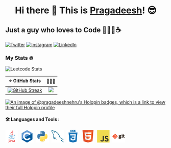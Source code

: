 # <h1 align = "center" padding-bottom = 10 >Hi there 👋 This is <a href = 'https://www.linkedin.com/in/pragadeesh-nehru-a26040257/' >Pragadeesh</a>! 😎</h1>
## Just a guy who loves to Code 🧑🏼‍💻☕
[![Twitter](https://img.shields.io/badge/Twitter-%231D9BF0?style=flat&logo=twitter&logoColor=%23FFFFFF&labelColor=%231D9BF0&link=https%3A%2F%2Ftwitter.com%2Fpragdxshn)](https://twitter.com/pragdxshn)
[![Instagram](https://img.shields.io/badge/Instagram-%23E1306C?style=flat&logo=instagram&logoColor=%23FFFFFF&labelColor=%23E1306C)](https://instagram.com/pragadxsh/)
[![LinkedIn](https://img.shields.io/badge/LinkedIn-%230077B5?style=flat&logo=instagram&logoColor=%23FFFFFF&labelColor=%230077B5)](https://www.linkedin.com/in/pragadeesh-nehru-a26040257/)

<!--

- 🔭 I’m currently working on ...
- 🌱 I’m currently learning ...
- 👯 I’m looking to collaborate on ...
- 🤔 I’m looking for help with ...
- 💬 Ask me about ...
- 📫 How to reach me: ...
- 😄 Pronouns: ...
- ⚡ Fun fact: ...
-->
### My Stats 🔥
![Leetcode Stats](https://leetcard.jacoblin.cool/pragadeeshxenocrate?ext=activity)

:star: GitHub Stats         |  🧑🏼‍💻
:--------------------------:|:-------------------------: 
[![GitHub Streak](https://streak-stats.demolab.com/?user=PragadeeshNehru)](https://git.io/streak-stats) | ![](https://github-readme-stats.vercel.app/api/top-langs/?username=PragadeeshNehru&theme=vue-dark&hide_border=true&include_all_commits=true&count_private=true&layout=compact)

[![An image of @pragadeeshnehru's Holopin badges, which is a link to view their full Holopin profile](https://holopin.me/pragadeeshnehru)](https://holopin.io/@pragadeeshnehru)
#### :hammer_and_wrench: Languages and Tools :

<div>
  <img src="https://github.com/devicons/devicon/blob/master/icons/java/java-original-wordmark.svg" title="Java" alt="Java" width="40" height="40"/>&nbsp;
  <img src="https://github.com/devicons/devicon/blob/master/icons/c/c-original.svg" title="C" alt="C" width="40" height="40"/>&nbsp;
  <img src="https://github.com/devicons/devicon/blob/master/icons/python/python-original.svg" title="Python" alt="Python" width="40" height="40"/>&nbsp;
  <img src="https://github.com/devicons/devicon/blob/master/icons/mysql/mysql-original.svg" title="MySQL" alt="MySQL" width="40" height="40"/>&nbsp;
  <img src="https://github.com/devicons/devicon/blob/master/icons/css3/css3-plain-wordmark.svg"  title="CSS3" alt="CSS" width="40" height="40"/>&nbsp;
  <img src="https://github.com/devicons/devicon/blob/master/icons/html5/html5-original.svg" title="HTML5" alt="HTML" width="40" height="40"/>&nbsp;
  <img src="https://github.com/devicons/devicon/blob/master/icons/javascript/javascript-original.svg" title="JavaScript" alt="JavaScript" width="40" height="40"/>&nbsp;
  <img src="https://github.com/devicons/devicon/blob/master/icons/git/git-original-wordmark.svg" title="Git" **alt="Git" width="40" height="40"/>
</div>

